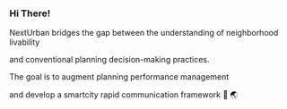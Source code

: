 ### Hi There!

NextUrban bridges the gap between the understanding of neighborhood livability

and conventional planning decision-making practices.


The goal is to augment planning performance management 

and develop a smartcity rapid communication framework 📲 🌏 

<!--
**NextUrban/NextUrban** is a ✨ _special_ ✨ repository because its `README.md` (this file) appears on your GitHub profile.

